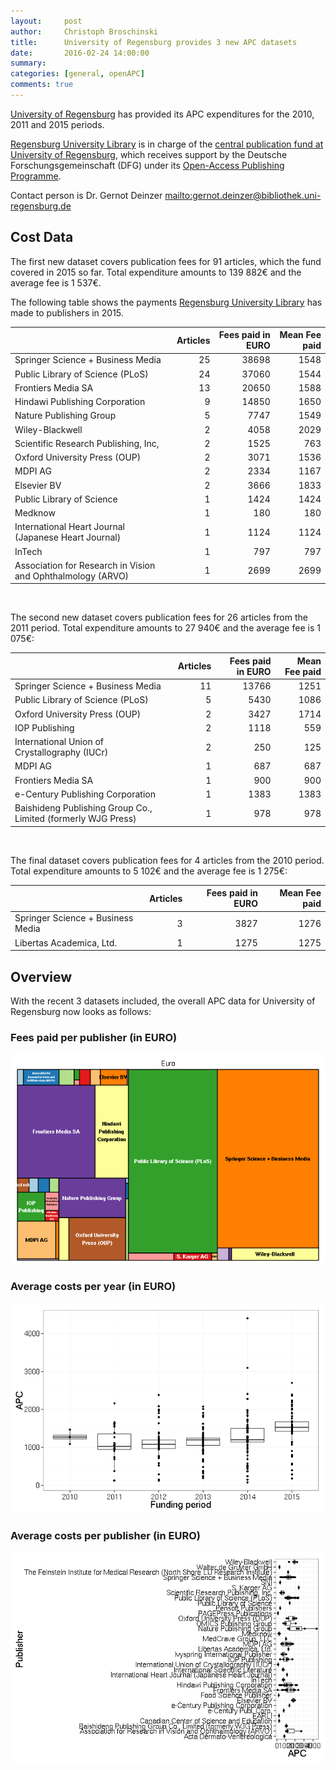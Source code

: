 ```yaml
---
layout:     post
author:     Christoph Broschinski
title:      University of Regensburg provides 3 new APC datasets
date:       2016-02-24 14:00:00
summary:    
categories: [general, openAPC]
comments: true
---
```





[University of Regensburg](http://www.uni-regensburg.de/index.html.en) has provided its APC expenditures for the 2010, 2011 and 2015 periods.

[Regensburg University Library](http://www.uni-regensburg.de/library/index.html) is in charge of the [central publication  fund at University of Regensburg](http://oa.uni-regensburg.de/), which receives support by the Deutsche Forschungsgemeinschaft (DFG) under its [Open-Access Publishing Programme](http://www.dfg.de/en/research_funding/programmes/infrastructure/lis/funding_opportunities/open_access/).

Contact person is Dr. Gernot Deinzer <mailto:gernot.deinzer@bibliothek.uni-regensburg.de>

## Cost Data



The first new dataset covers publication fees for 91 articles, which the fund covered in 2015 so far. Total expenditure amounts to 139 882€ and the average fee is 1 537€.

The following table shows the payments [Regensburg University Library](http://www.uni-regensburg.de/library/index.html) has made to publishers in 2015.


|                                                            | Articles| Fees paid in EURO| Mean Fee paid|
|:-----------------------------------------------------------|--------:|-----------------:|-------------:|
|Springer Science + Business Media                           |       25|             38698|          1548|
|Public Library of Science (PLoS)                            |       24|             37060|          1544|
|Frontiers Media SA                                          |       13|             20650|          1588|
|Hindawi Publishing Corporation                              |        9|             14850|          1650|
|Nature Publishing Group                                     |        5|              7747|          1549|
|Wiley-Blackwell                                             |        2|              4058|          2029|
|Scientific Research Publishing, Inc,                        |        2|              1525|           763|
|Oxford University Press (OUP)                               |        2|              3071|          1536|
|MDPI AG                                                     |        2|              2334|          1167|
|Elsevier BV                                                 |        2|              3666|          1833|
|Public Library of Science                                   |        1|              1424|          1424|
|Medknow                                                     |        1|               180|           180|
|International Heart Journal (Japanese Heart Journal)        |        1|              1124|          1124|
|InTech                                                      |        1|               797|           797|
|Association for Research in Vision and Ophthalmology (ARVO) |        1|              2699|          2699|

<br />
  
The second new dataset covers publication fees for 26 articles from the 2011 period. Total expenditure amounts to 27 940€ and the average fee is 1 075€:


|                                                              | Articles| Fees paid in EURO| Mean Fee paid|
|:-------------------------------------------------------------|--------:|-----------------:|-------------:|
|Springer Science + Business Media                             |       11|             13766|          1251|
|Public Library of Science (PLoS)                              |        5|              5430|          1086|
|Oxford University Press (OUP)                                 |        2|              3427|          1714|
|IOP Publishing                                                |        2|              1118|           559|
|International Union of Crystallography (IUCr)                 |        2|               250|           125|
|MDPI AG                                                       |        1|               687|           687|
|Frontiers Media SA                                            |        1|               900|           900|
|e-Century Publishing Corporation                              |        1|              1383|          1383|
|Baishideng Publishing Group Co., Limited (formerly WJG Press) |        1|               978|           978|

<br /> 
  
The final dataset covers publication fees for 4 articles from the 2010 period. Total expenditure amounts to 5 102€ and the average fee is 1 275€:


|                                  | Articles| Fees paid in EURO| Mean Fee paid|
|:---------------------------------|--------:|-----------------:|-------------:|
|Springer Science + Business Media |        3|              3827|          1276|
|Libertas Academica, Ltd.          |        1|              1275|          1275|

## Overview

With the recent 3 datasets included, the overall APC data for University of Regensburg now looks as follows: 

### Fees paid per publisher (in EURO)

![plot of chunk tree_regensburg-2016-02-24](/figure/tree_regensburg-2016-02-24-1.png) 

###  Average costs per year (in EURO)

![plot of chunk box_regensburg_year-2016-02-24](/figure/box_regensburg_year-2016-02-24-1.png) 

###  Average costs per publisher (in EURO)

![plot of chunk box_regensburg_publisher-2016-02-24](/figure/box_regensburg_publisher-2016-02-24-1.png) 
